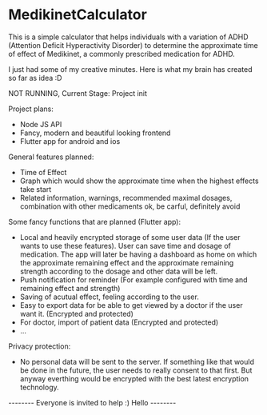 # MedikinetCalculator

This is a simple calculator that helps individuals with a variation of ADHD (Attention Deficit Hyperactivity Disorder) to determine the approximate time of effect of Medikinet, a commonly prescribed medication for ADHD.

I just had some of my creative minutes. Here is what my brain has created so far as idea :D

NOT RUNNING, Current Stage: Project init

Project plans:
 - Node JS API
 - Fancy, modern and beautiful looking frontend
 - Flutter app for android and ios
 
General features planned:
 - Time of Effect
 - Graph which would show the approximate time when the highest effects take start
 - Related information, warnings, recommended maximal dosages, combination with other medicaments ok, be carful, definitely avoid
 
Some fancy functions that are planned (Flutter app):
 - Local and heavily encrypted storage of some user data (If the user wants to use these features). User can save time and dosage of medication. The app will later be having a dashboard as home on which the approximate remaining effect and the approximate remaining strength according to the dosage and other data will be left.
 - Push notification for reminder (For example configured with time and remaining effect and strength)
 - Saving of acutual effect, feeling according to the user.
 - Easy to export data for be able to get viewed by a doctor if the user want it. (Encrypted and protected)
 - For doctor, import of patient data (Encrypted and protected)
 - ...
 
 Privacy protection:
  - No personal data will be sent to the server. If something like that would be done in the future, the user needs to really consent to that first. But anyway everthing would be encrypted with the best latest encryption technology.
 
 
 
  -------- Everyone is invited to help :) Hello --------
